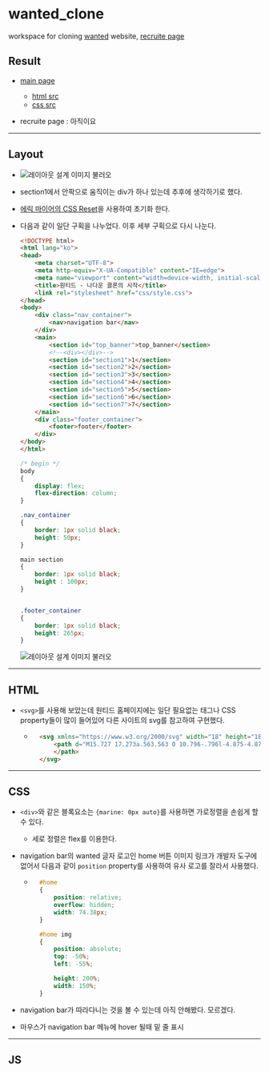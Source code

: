 # wanted_clone

workspace for cloning [wanted](https://www.wanted.co.kr/) website, [recruite page](https://www.wanted.co.kr/wdlist/518?country=kr&job_sort=company.response_rate_order&years=-1&locations=all)

## Result
 - [main page](https://jin959.github.io/wanted_clone/)
    * [html src](https://github.com/Jin959/wanted_clone/index.html)
    * [css src](https://github.com/Jin959/wanted_clone/css/style.css)

 - recruite page : 아직이요
----------------------------
## Layout

 - ![레이아웃 설계 이미지 불러오](https://github.com/Jin959/wanted_clone/img/layout.bmp)   
  
 - section1에서 안팍으로 움직이는 div가 하나 있는데 추후에 생각하기로 했다.

 - [에릭 마이어의 CSS Reset](https://meyerweb.com/eric/tools/css/reset/)을 사용하여 초기화 한다.  

 - 다음과 같이 일단 구획을 나누었다. 이후 세부 구획으로 다시 나눈다.
    ```HTML
    <!DOCTYPE html>
    <html lang="ko">
    <head>
        <meta charset="UTF-8">
        <meta http-equiv="X-UA-Compatible" content="IE=edge">
        <meta name="viewport" content="width=device-width, initial-scale=1.0">
        <title>원티드 - 나다운 클론의 시작</title>
        <link rel="stylesheet" href="css/style.css">
    </head>
    <body>
        <div class="nav_container">
            <nav>navigation bar</nav>
        </div>
        <main>
            <section id="top_banner">top_banner</section>
            <!--<div></div>-->
            <section id="section1">1</section>
            <section id="section2">2</section>
            <section id="section3">3</section>
            <section id="section4">4</section>
            <section id="section5">5</section>
            <section id="section6">6</section>
            <section id="section7">7</section>
        </main>
        <div class="footer_container">
            <footer>footer</footer>
        </div>
    </body>
    </html>
    ```
    ```CSS
    /* begin */
    body
    {
        display: flex;
        flex-direction: column;
    }

    .nav_container
    {
        border: 1px solid black;
        height: 50px;
    }

    main section
    {
        border: 1px solid black;
        height : 100px;
    }


    .footer_container
    {
        border: 1px solid black;
        height: 265px;
    }
    ```
    ![레이아웃 설계 이미지 불러오](https://github.com/Jin959/wanted_clone/img/layout2.bmp) 

-------------------------------
## HTML

- ```<svg>```를 사용해 보았는데 원티드 홈페이지에는 일단 필요없는 태그나 CSS property들이 많이 들어있어 다른 사이트의 svg를 참고하여 구현했다.
    * ```HTML
        <svg xmlns="https://www.w3.org/2000/svg" width="18" height="18">
            <path d="M15.727 17.273a.563.563 0 10.796-.796l-4.875-4.875-.19-.165a.563.563 0 00-.764.028 5.063 5.063 0 111.261-2.068.562.562 0 101.073.338 6.188 6.188 0 10-1.943 2.894l4.642 4.644z">
            </path>
        </svg>
        ```

-------------------------------
## CSS

 - ```<div>```와 같은 블록요소는 ```{marine: 0px auto}```를 사용하면 가로정렬을 손쉽게 할 수 있다.
    * 세로 정렬은 flex를 이용한다.  

 - navigation bar의 wanted 글자 로고인 home 버튼 이미지 링크가 개발자 도구에 없어서 다음과 같이 ```position``` property를 사용하여 유사 로고를 잘라서 사용했다.
    * ```CSS
        #home
        {
            position: relative;
            overflow: hidden;
            width: 74.38px;
        }

        #home img
        {
            position: absolute;
            top: -50%;
            left: -55%;

            height: 200%;
            width: 150%;
        }
        ```
  
 - navigation bar가 따라다니는 것을 볼 수 있는데 아직 안해봤다. 모르겠다.

 - 마우스가 navigation bar 메뉴에 hover 될때 밑 줄 표시

----------------------------------
## JS

 